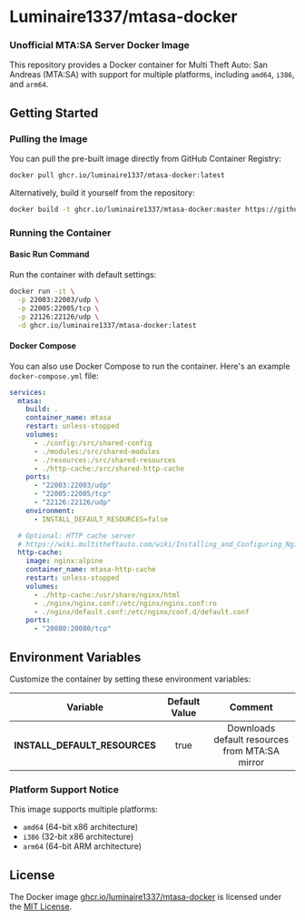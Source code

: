 # Luminaire1337/mtasa-docker

### Unofficial MTA:SA Server Docker Image

This repository provides a Docker container for Multi Theft Auto: San Andreas (MTA:SA) with support for multiple platforms, including `amd64`, `i386`, and `arm64`.

## Getting Started

### Pulling the Image

You can pull the pre-built image directly from GitHub Container Registry:

```bash
docker pull ghcr.io/luminaire1337/mtasa-docker:latest
```

Alternatively, build it yourself from the repository:

```bash
docker build -t ghcr.io/luminaire1337/mtasa-docker:master https://github.com/Luminaire1337/mtasa-docker.git#master
```

### Running the Container

#### Basic Run Command

Run the container with default settings:

```bash
docker run -it \
  -p 22003:22003/udp \
  -p 22005:22005/tcp \
  -p 22126:22126/udp \
  -d ghcr.io/luminaire1337/mtasa-docker:latest
```

#### Docker Compose

You can also use Docker Compose to run the container. Here's an example `docker-compose.yml` file:

```yaml
services:
  mtasa:
    build: .
    container_name: mtasa
    restart: unless-stopped
    volumes:
      - ./config:/src/shared-config
      - ./modules:/src/shared-modules
      - ./resources:/src/shared-resources
      - ./http-cache:/src/shared-http-cache
    ports:
      - "22003:22003/udp"
      - "22005:22005/tcp"
      - "22126:22126/udp"
    environment:
      - INSTALL_DEFAULT_RESOURCES=false

  # Optional: HTTP cache server
  # https://wiki.multitheftauto.com/wiki/Installing_and_Configuring_Nginx_as_an_External_Web_Server
  http-cache:
    image: nginx:alpine
    container_name: mtasa-http-cache
    restart: unless-stopped
    volumes:
      - ./http-cache:/usr/share/nginx/html
      - ./nginx/nginx.conf:/etc/nginx/nginx.conf:ro
      - ./nginx/default.conf:/etc/nginx/conf.d/default.conf
    ports:
      - "20080:20080/tcp"
```

## Environment Variables

Customize the container by setting these environment variables:

|           Variable            | Default Value |                    Comment                     |
| :---------------------------: | :-----------: | :--------------------------------------------: |
| **INSTALL_DEFAULT_RESOURCES** |     true      | Downloads default resources from MTA:SA mirror |

### Platform Support Notice

This image supports multiple platforms:

- `amd64` (64-bit x86 architecture)
- `i386` (32-bit x86 architecture)
- `arm64` (64-bit ARM architecture)

## License

The Docker image [ghcr.io/luminaire1337/mtasa-docker](https://github.com/Luminaire1337/mtasa-docker) is licensed under the [MIT License](https://github.com/Luminaire1337/mtasa-docker/blob/master/LICENSE).
